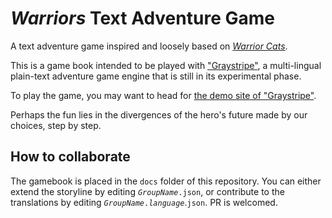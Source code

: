 # _Warriors_ Text Adventure Game

A text adventure game inspired and loosely based on [_Warrior Cats_](http://warriorcats.com/).

This is a game book intended to be played with ["Graystripe"](https://github.com/CXuesong/Graystripe), a multi-lingual plain-text adventure game engine that is still in its experimental phase.

To play the game, you may want to head for [the demo site of "Graystripe"](https://cxuesong.github.io/Graystripe/).

Perhaps the fun lies in the divergences of the hero's future made by our choices, step by step.

## How to collaborate

The gamebook is placed in the `docs` folder of this repository. You can either extend the storyline by editing _`GroupName`_`.json`, or contribute to the translations by editing _`GroupName`_`.`_`language`_.`json`. PR is welcomed.